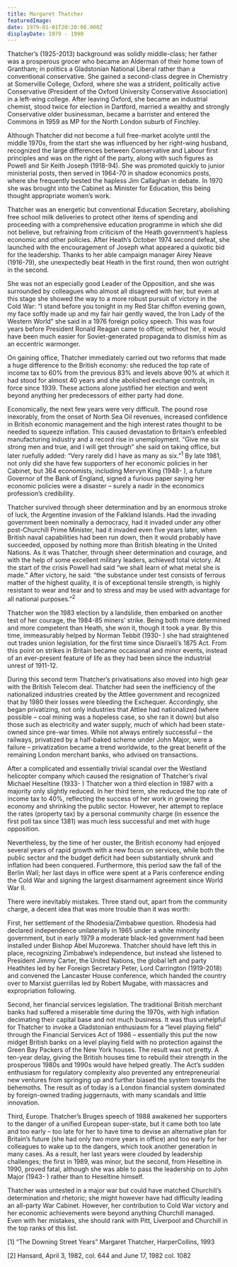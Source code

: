 ```yaml
---
title: Margaret Thatcher
featuredImage:
date: 1979-01-01T20:20:00.000Z
displayDate: 1979 - 1990
---
```


Thatcher’s (1925-2013) background was solidly middle-class; her father was a prosperous grocer who became an Alderman of their home town of Grantham; in politics a Gladstonian National Liberal rather than a conventional conservative. She gained a second-class degree in Chemistry at Somerville College, Oxford, where she was a strident, politically active Conservative (President of the Oxford University Conservative Association) in a left-wing college. After leaving Oxford, she became an industrial chemist, stood twice for election in Dartford, married a wealthy and strongly Conservative older businessman, became a barrister and entered the Commons in 1959 as MP for the North London suburb of Finchley.

Although Thatcher did not become a full free-market acolyte until the middle 1970s, from the start she was influenced by her right-wing husband, recognized the large differences between Conservative and Labour first principles and was on the right of the party, along with such figures as Powell and Sir Keith Joseph (1918-94). She was promoted quickly to junior ministerial posts, then served in 1964-70 in shadow economics posts, where she frequently bested the hapless Jim Callaghan in debate. In 1970 she was brought into the Cabinet as Minister for Education, this being thought appropriate women’s work.

Thatcher was an energetic but conventional Education Secretary, abolishing free school milk deliveries to protect other items of spending and proceeding with a comprehensive education programme in which she did not believe, but refraining from criticism of the Heath government’s hapless economic and other policies. After Heath’s October 1974 second defeat, she launched with the encouragement of Joseph what appeared a quixotic bid for the leadership. Thanks to her able campaign manager Airey Neave (1916-79), she unexpectedly beat Heath in the first round, then won outright in the second.

She was not an especially good Leader of the Opposition, and she was surrounded by colleagues who almost all disagreed with her, but even at this stage she showed the way to a more robust pursuit of victory in the Cold War: “I stand before you tonight in my Red Star chiffon evening gown, my face softly made up and my fair hair gently waved, the Iron Lady of the Western World” she said in a 1976 foreign policy speech. This was four years before President Ronald Reagan came to office; without her, it would have been much easier for Soviet-generated propaganda to dismiss him as an eccentric warmonger.

On gaining office, Thatcher immediately carried out two reforms that made a huge difference to the British economy: she reduced the top rate of income tax to 60% from the previous 83% and levels above 90% at which it had stood for almost 40 years and she abolished exchange controls, in force since 1939. These actions alone justified her election and went beyond anything her predecessors of either party had done.

Economically, the next few years were very difficult. The pound rose inexorably, from the onset of North Sea Oil revenues, increased confidence in British economic management and the high interest rates thought to be needed to squeeze inflation. This caused devastation to Britain’s enfeebled manufacturing industry and a record rise in unemployment. “Give me six strong men and true, and I will get through” she said on taking office, but later ruefully added: “Very rarely did I have as many as six.”<sup>1</sup> By late 1981, not only did she have few supporters of her economic policies in her Cabinet, but 364 economists, including Mervyn King (1948- ), a future Governor of the Bank of England, signed a furious paper saying her economic policies were a disaster – surely a nadir in the economics profession’s credibility.

Thatcher survived through sheer determination and by an enormous stroke of luck, the Argentine invasion of the Falkland Islands. Had the invading government been nominally a democracy, had it invaded under any other post-Churchill Prime Minister, had it invaded even five years later, when British naval capabilities had been run down, then it would probably have succeeded, opposed by nothing more than British bleating in the United Nations. As it was Thatcher, through sheer determination and courage, and with the help of some excellent military leaders, achieved total victory. At the start of the crisis Powell had said “we shall learn of what metal she is made.” After victory, he said: “the substance under test consists of ferrous matter of the highest quality, it is of exceptional tensile strength, is highly resistant to wear and tear and to stress and may be used with advantage for all national purposes.”<sup>2</sup>

Thatcher won the 1983 election by a landslide, then embarked on another test of her courage, the 1984-85 miners’ strike. Being both more determined and more competent than Heath, she won it, though it took a year. By this time, immeasurably helped by Norman Tebbit (1930- ) she had straightened out trades union legislation, for the first time since Disraeli’s 1875 Act. From this point on strikes in Britain became occasional and minor events, instead of an ever-present feature of life as they had been since the industrial unrest of 1911-12.

During this second term Thatcher’s privatisations also moved into high gear with the British Telecom deal. Thatcher had seen the inefficiency of the nationalized industries created by the Attlee government and recognized that by 1980 their losses were bleeding the Exchequer. Accordingly, she began privatizing, not only industries that Attlee had nationalized (where possible – coal mining was a hopeless case, so she ran it down) but also those such as electricity and water supply, much of which had been state-owned since pre-war times. While not always entirely successful – the railways, privatized by a half-baked scheme under John Major, were a failure – privatization became a trend worldwide, to the great benefit of the remaining London merchant banks, who advised on transactions.

After a complicated and essentially trivial scandal over the Westland helicopter company which caused the resignation of Thatcher’s rival Michael Heseltine (1933- ) Thatcher won a third election in 1987 with a majority only slightly reduced. In her third term, she reduced the top rate of income tax to 40%, reflecting the success of her work in growing the economy and shrinking the public sector. However, her attempt to replace the rates (property tax) by a personal community charge (in essence the first poll tax since 1381) was much less successful and met with huge opposition.

Nevertheless, by the time of her ouster, the British economy had enjoyed several years of rapid growth with a new focus on services, while both the public sector and the budget deficit had been substantially shrunk and inflation had been conquered. Furthermore, this period saw the fall of the Berlin Wall; her last days in office were spent at a Paris conference ending the Cold War and signing the largest disarmament agreement since World War II.

There were inevitably mistakes. Three stand out, apart from the community charge, a decent idea that was more trouble than it was worth:

First, her settlement of the Rhodesia/Zimbabwe question. Rhodesia had declared independence unilaterally in 1965 under a white minority government, but in early 1979 a moderate black-led government had been installed under Bishop Abel Muzorewa. Thatcher should have left this in place, recognizing Zimbabwe’s independence, but instead she listened to President Jimmy Carter, the United Nations, the global left and party Heathites led by her Foreign Secretary Peter, Lord Carrington (1919-2018) and convened the Lancaster House conference, which handed the country over to Marxist guerrillas led by Robert Mugabe, with massacres and expropriation following.

Second, her financial services legislation. The traditional British merchant banks had suffered a miserable time during the 1970s, with high inflation decimating their capital base and not much business. It was thus unhelpful for Thatcher to invoke a Gladstonian enthusiasm for a “level playing field” through the Financial Services Act of 1986 – essentially this put the now midget British banks on a level playing field with no protection against the Green Bay Packers of the New York houses. The result was not pretty. A ten-year delay, giving the British houses time to rebuild their strength in the prosperous 1980s and 1990s would have helped greatly. The Act’s sudden enthusiasm for regulatory complexity also prevented any entrepreneurial new ventures from springing up and further biased the system towards the behemoths. The result as of today is a London financial system dominated by foreign-owned trading juggernauts, with many scandals and little innovation.

Third, Europe. Thatcher’s Bruges speech of 1988 awakened her supporters to the danger of a unified European super-state, but it came both too late and too early – too late for her to have time to devise an alternative plan for Britain’s future (she had only two more years in office) and too early for her colleagues to wake up to the dangers, which took another generation in many cases. As a result, her last years were clouded by leadership challenges; the first in 1989, was minor, but the second, from Heseltine in 1990, proved fatal, although she was able to pass the leadership on to John Major (1943- ) rather than to Heseltine himself.

Thatcher was untested in a major war but could have matched Churchill’s determination and rhetoric; she might however have had difficulty leading an all-party War Cabinet. However, her contribution to Cold War victory and her economic achievements were beyond anything Churchill managed. Even with her mistakes, she should rank with Pitt, Liverpool and Churchill in the top ranks of this list.

\[1] “The Downing Street Years” Margaret Thatcher, HarperCollins, 1993

\[2] Hansard, April 3, 1982, col. 644 and June 17, 1982 col. 1082
